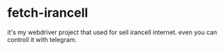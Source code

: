 # fetch-irancell
it's my webdriver project that used for sell irancell internet.
even you can controll it with telegram.
